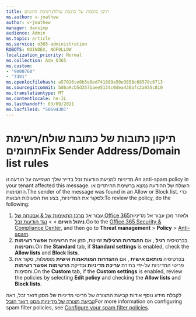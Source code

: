 ```yaml
---
title: תיקון כתובות של כתובת שולח/רשימת תחומים
ms.author: v-jmathew
author: v-jmathew
manager: dansimp
audience: Admin
ms.topic: article
ms.service: o365-administration
ROBOTS: NOINDEX, NOFOLLOW
localization_priority: Normal
ms.collection: Adm_O365
ms.custom:
- "9000760"
- "7391"
ms.openlocfilehash: a57016ce0b5e8ed741889a50e3858c68578c6713
ms.sourcegitcommit: bd6a9cb5d357baee5134c0dea430afc2a035c810
ms.translationtype: MT
ms.contentlocale: he-IL
ms.lasthandoff: 03/09/2021
ms.locfileid: "50694301"
---
```

# <a name="fix-sender-addressdomain-list-rules"></a><span data-ttu-id="e3f94-102">תיקון כתובות של כתובת שולח/רשימת תחומים</span><span class="sxs-lookup"><span data-stu-id="e3f94-102">Fix Sender Address/Domain list rules</span></span>

<span data-ttu-id="e3f94-103">מדיניות למניעת הודעות זבל בדייר שלך השפיעה על הודעה זו.</span><span class="sxs-lookup"><span data-stu-id="e3f94-103">An anti-spam policy in your tenant affected this message.</span></span> <span data-ttu-id="e3f94-104">השולח של ההודעה נמצא ברשימת ההיתרים או החסימות.</span><span class="sxs-lookup"><span data-stu-id="e3f94-104">The sender of the message was found in an Allow or Block list.</span></span> <span data-ttu-id="e3f94-105">כדי לסקור את המדיניות, בצע את הפעולות הבאות:</span><span class="sxs-lookup"><span data-stu-id="e3f94-105">To review the policy, do the following:</span></span>

1. <span data-ttu-id="e3f94-106">עבור אל [מרכז התאימות של & אבטחה של Office 365](https://go.microsoft.com/fwlink/p/?linkid=2077143)ולאחר מכן עבור אל מדיניות **ניהול האיום**  >    >  [נגד הודעות זבל](https://go.microsoft.com/fwlink/?linkid=2101518).</span><span class="sxs-lookup"><span data-stu-id="e3f94-106">Go to the [Office 365 Security & Compliance Center](https://go.microsoft.com/fwlink/p/?linkid=2077143), and then go to **Threat management** > **Policy** > [Anti-spam](https://go.microsoft.com/fwlink/?linkid=2101518).</span></span>
2. <span data-ttu-id="e3f94-107">בכרטיסיה **רגיל** , אם **ההגדרות הרגילות** זמינות, סמן את הרשימות **אפשר רשימות** **וחסימות**.</span><span class="sxs-lookup"><span data-stu-id="e3f94-107">On the **Standard** tab, if **Standard settings** is enabled, check the **Allow lists** and **Block lists**.</span></span>
3. <span data-ttu-id="e3f94-108">בכרטיסיה **מותאם אישית** , אם **ההגדרות המותאמות אישית** מופעלות, סקור את פריטי המדיניות על-ידי בחירת **עריכת מדיניות** ובדיקת **הרשימות** **אפשר רשימות** וחסימות.</span><span class="sxs-lookup"><span data-stu-id="e3f94-108">On the **Custom** tab, if the **Custom settings** is enabled, review the policies by selecting **Edit policy** and checking the **Allow lists** and **Block lists**.</span></span>

<span data-ttu-id="e3f94-109">לקבלת מידע נוסף אודות קביעת התצורה של פריטי מדיניות של מסנן דואר זבל, ראה [קביעת תצורה של מדיניות מסנן דואר הזבל](https://go.microsoft.com/fwlink/?linkid=2101431)</span><span class="sxs-lookup"><span data-stu-id="e3f94-109">For more information on configuring spam filter policies, see [Configure your spam filter policies](https://go.microsoft.com/fwlink/?linkid=2101431).</span></span>
